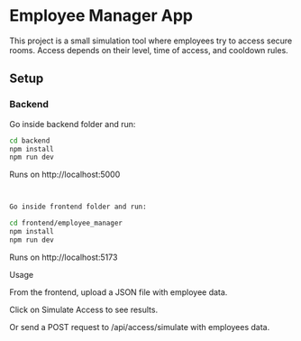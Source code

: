 # Employee Manager App

This project is a small simulation tool where employees try to access secure rooms. Access depends on their level, time of access, and cooldown rules.

## Setup

### Backend
Go inside backend folder and run:
```bash
cd backend
npm install
npm run dev
```
Runs on http://localhost:5000

```bash


Go inside frontend folder and run:

cd frontend/employee_manager
npm install
npm run dev

```
Runs on http://localhost:5173

Usage

From the frontend, upload a JSON file with employee data.

Click on Simulate Access to see results.

Or send a POST request to /api/access/simulate with employees data.
